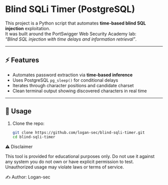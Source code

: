 # Blind SQLi Timer (PostgreSQL)

This project is a Python script that automates **time-based blind SQL injection** exploitation.  
It was built around the PortSwigger Web Security Academy lab:  
*“Blind SQL injection with time delays and information retrieval”*.

---

## ⚡ Features
- Automates password extraction via **time-based inference**  
- Uses PostgreSQL `pg_sleep()` for conditional delays  
- Iterates through character positions and candidate charset  
- Clean terminal output showing discovered characters in real time  

---

## 🚀 Usage

1. Clone the repo:
   ```bash
   git clone https://github.com/logan-sec/blind-sqli-timer.git
   cd blind-sqli-timer

⚠️ Disclaimer

This tool is provided for educational purposes only.
Do not use it against any system you do not own or have explicit permission to test.
Unauthorized usage may violate laws or terms of service.

✍️ Author: Logan-sec
